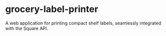 # grocery-label-printer
A web application for printing compact shelf labels, seamlessly integrated with the Square API.
